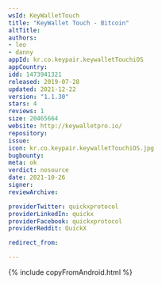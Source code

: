 ```yaml
---
wsId: KeyWalletTouch
title: "KeyWallet Touch - Bitcoin"
altTitle: 
authors:
- leo
- danny
appId: kr.co.keypair.keywalletTouchiOS
appCountry: 
idd: 1473941321
released: 2019-07-28
updated: 2021-12-22
version: "1.1.30"
stars: 4
reviews: 1
size: 20465664
website: http://keywalletpro.io/
repository: 
issue: 
icon: kr.co.keypair.keywalletTouchiOS.jpg
bugbounty: 
meta: ok
verdict: nosource
date: 2021-10-26
signer: 
reviewArchive:

providerTwitter: quickxprotocol
providerLinkedIn: quickx
providerFacebook: quickxprotocol
providerReddit: QuickX

redirect_from:

---
```


 {% include copyFromAndroid.html %}
